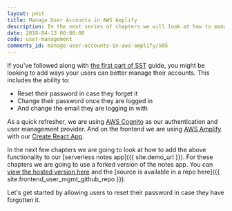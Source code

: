 ```yaml
---
layout: post
title: Manage User Accounts in AWS Amplify
description: In the next series of chapters we will look at how to manage user accounts for our serverless React app with Cognito and AWS Amplify.
date: 2018-04-13 00:00:00
code: user-management
comments_id: manage-user-accounts-in-aws-amplify/505
---
```


If you've followed along with [the first part of SST](/#the-basics) guide, you might be looking to add ways your users can better manage their accounts. This includes the ability to:

- Reset their password in case they forget it
- Change their password once they are logged in
- And change the email they are logging in with

As a quick refresher, we are using [AWS Cognito](https://aws.amazon.com/cognito/) as our authentication and user management provider. And on the frontend we are using [AWS Amplify](https://aws-amplify.github.io/) with our [Create React App](https://github.com/facebook/create-react-app).

In the next few chapters we are going to look at how to add the above functionality to our [serverless notes app]({{ site.demo_url }}). For these chapters we are going to use a forked version of the notes app. You can [view the hosted version here](https://demo-user-mgmt.sst.dev) and the [source is available in a repo here]({{ site.frontend_user_mgmt_github_repo }}).

Let's get started by allowing users to reset their password in case they have forgotten it.

